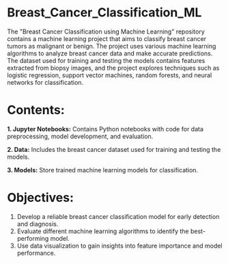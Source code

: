 # Breast_Cancer_Classification_ML
The "Breast Cancer Classification using Machine Learning" repository contains a machine learning project that aims to classify breast cancer tumors as malignant or benign. The project uses various machine learning algorithms to analyze breast cancer data and make accurate predictions.
The dataset used for training and testing the models contains features extracted from biopsy images, and the project explores techniques such as logistic regression, support vector machines, random forests, and neural networks for classification.

# Contents:
**1. Jupyter Notebooks:** Contains Python notebooks with code for data preprocessing, model development, and evaluation.

**2. Data:** Includes the breast cancer dataset used for training and testing the models.

**3. Models:** Store trained machine learning models for classification.

# Objectives:
1. Develop a reliable breast cancer classification model for early detection and diagnosis.
2. Evaluate different machine learning algorithms to identify the best-performing model.
3. Use data visualization to gain insights into feature importance and model performance.
